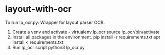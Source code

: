 # layout-with-ocr
To run lp_ocr.py: 
Wrapper for layout parser OCR. 
1. Create a venv and activate - 
virtualenv lp_ocr
source lp_ocr/bin/activate
2. Install all packages in the environment. 
pip install -r requirements.txt
apt install < requirements.txt
3. Run lp_ocr script 
python3 lp_ocr.py 
   
